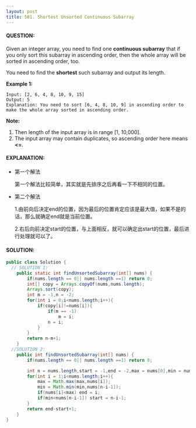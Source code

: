 ```yaml
---
layout: post
title: 581. Shortest Unsorted Continuous Subarray
---
```


#### QUESTION:

Given an integer array, you need to find one **continuous subarray** that if you only sort this subarray in ascending order, then the whole array will be sorted in ascending order, too.

You need to find the **shortest** such subarray and output its length.

**Example 1:**

```
Input: [2, 6, 4, 8, 10, 9, 15]
Output: 5
Explanation: You need to sort [6, 4, 8, 10, 9] in ascending order to make the whole array sorted in ascending order.

```

**Note:**

1. Then length of the input array is in range [1, 10,000].
2. The input array may contain duplicates, so ascending order here means **<=**.

#### EXPLANATION:

+ 第一个解法

  第一个解法比较简单，其实就是先排序之后再看一下不相同的位置。

+ 第二个解法

  1.由前向后决定end的位置，因为最后的位置肯定应该是最大值，如果不是的话，那么就确定end就是当前位置。

  2.右后向前决定start的位置，与上面相反，就可以确定出start的位置，最后进行处理就可以了。

#### SOLUTION:

```java
public class Solution {
  // SOLUTION 1:
    public static int findUnsortedSubarray(int[] nums) {
        if(nums.length == 0|| nums.length ==1) return 0;
        int[] copy = Arrays.copyOf(nums,nums.length);
        Arrays.sort(copy);
        int m = -1,n = -2;
        for(int i = 0;i<nums.length;i++){
            if(copy[i]!=nums[i]){
                if(m == -1)
                    m = i;
                n = i;
            }
        }
        return n-m+1;
    }
  //SOLUTION 2:
    public int findUnsortedSubarray(int[] nums) {
        if(nums.length == 0|| nums.length ==1) return 0;

        int n = nums.length,start = -1,end = -2,max = nums[0],min = nums[n-1];
        for(int i = 1;i<nums.length;i++){
            max = Math.max(max,nums[i]);
            min = Math.min(min,nums[n-i-1]);
            if(nums[i]<max) end = i;
            if(min<nums[n-i-1]) start = n-i-1;
        }
        return end-start+1;
    }
}
```

